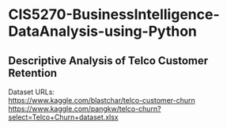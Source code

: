 # CIS5270-BusinessIntelligence-DataAnalysis-using-Python
##   Descriptive Analysis of Telco Customer Retention
Dataset URLs:
<br>https://www.kaggle.com/blastchar/telco-customer-churn
<br>https://www.kaggle.com/pangkw/telco-churn?select=Telco+Churn+dataset.xlsx
